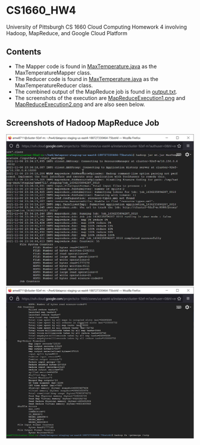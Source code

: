 # CS1660_HW4
University of Pittsburgh CS 1660 Cloud Computing Homework 4 involving Hadoop, MapReduce, and Google Cloud Platform

## Contents

- The Mapper code is found in [MaxTemperature.java](MaxTemperature.java) as the MaxTemperatureMapper class. 
- The Reducer code is found in [MaxTemperature.java](MaxTemperature.java) as the MaxTemperatureReducer class. 
- The combined output of the MapReduce job is found in [output.txt](output.txt).
- The screenshots of the execution are [MapReduceExecution1.png](MapReduceExecution1.png) and [MapReduceExecution2.png](MapReduceExecution2.png) and are also seen below.

## Screenshots of Hadoop MapReduce Job

![MapReduce1](MapReduceExecution1.png)
![MapReduce2](MapReduceExecution2.png)